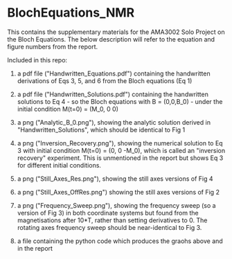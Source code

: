 # BlochEquations_NMR

This contains the supplementary materials for the AMA3002 Solo Project on the Bloch Equations. The below description will refer to the equation and figure numbers from the report.

Included in this repo:

1. a pdf file ("Handwritten_Equations.pdf") containing the handwritten derivations of Eqs 3, 5, and 6 from the Bloch equations (Eq 1)

2. a pdf file ("Handwritten_Solutions.pdf") containing the handwritten solutions to Eq 4 - so the Bloch equations with B = (0,0,B_0) - under the initial condition M(t=0) = (M_0, 0 0)
   
3. a png ("Analytic_B_0.png"), showing the analytic solution derived in "Handwritten_Solutions", which should be identical to Fig 1
   
4. a png ("Inversion_Recovery.png"), showing the numerical solution to Eq 3 with initial condition M(t=0) = (0, 0 -M_0), which is called an "inversion recovery" experiment. This is unmentioned in the report but shows Eq 3 for different initial conditions.
   
5. a png ("Still_Axes_Res.png"), showing the still axes versions of Fig 4
   
6. a png ("Still_Axes_OffRes.png") showing the still axes versions of Fig 2
   
7. a png ("Frequency_Sweep.png"), showing the frequency sweep (so a version of Fig 3) in both coordinate systems but found from the magnetisations after 10*T, rather than setting derivatives to 0. The rotating axes frequency sweep should be near-identical to Fig 3.
   
8. a file containing the python code which produces the graohs above and in the report

